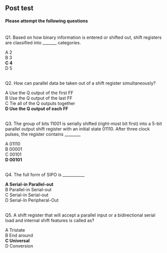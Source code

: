 ## Post test
#### Please attempt the following questions

<br>
Q1. Based on how binary information is entered or shifted out, shift registers are classified into _______ categories.<br>

A   2<br>
B   3<br>
<b>C   4</b><br>
D   5<br><br>


Q2. How can parallel data be taken out of a shift register simultaneously?<br>

A   Use the Q output of the first FF<br>
B   Use the Q output of the last FF<br>
C   Tie all of the Q outputs together<br>
<b>D   Use the Q output of each FF</b><br><br>


Q3. The group of bits 11001 is serially shifted (right-most bit first) into a 5-bit parallel output shift register with an initial state 01110. After three clock pulses, the register contains ________<br>

A   01110<br>
B   00001<br>
C   00101<br>
<b>D   00101</b><br><br>


Q4. The full form of SIPO is ___________<br>

<b>A   Serial-in Parallel-out</b><br>
B   Parallel-in Serial-out<br>
C   Serial-in Serial-out<br>
D   Serial-In Peripheral-Out<br><br>


Q5. A shift register that will accept a parallel input or a bidirectional serial load and internal shift features is called as?<br>

A   Tristate<br>
B   End around<br>
<b>C   Universal</b><br>
D   Conversion
<br><br>




